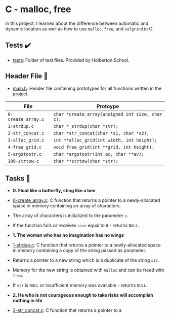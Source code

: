 # C - malloc, free

In this project, I learned about the difference between automatic
and dynamic location as well as how to use `malloc`, `free`, and `valgrind` in C.

## Tests :heavy_check_mark:

* [tests](./tests): Folder of test files. Provided by Holberton School.

## Header File :file_folder:

* [main.h](./main.h): Header file containing prototypes for all functions written
in the project.

| File               | Protoype                                         |
| ------------------ | ------------------------------------------------ |
| `0-create_array.c` | `char *create_array(unsigned int size, char c);` |
| `1-strdup.c`       | `char *_strdup(char *str);`                      |
| `2-str_concat.c`   | `char *str_concat(char *s1, char *s2);`          |
| `3-alloc_grid.c`   | `int **alloc_grid(int width, int height);`       |
| `4-free_grid.c`    | `void free_grid(int **grid, int height);`        |
| `5-argstostr.c`    | `char *argstostr(int ac, char **av);`            |
| `100-strtow.c`     | `char **strtow(char *str);`                      |

## Tasks :page_with_curl:

* **0. Float like a butterfly, sting like a bee**
* [0-create_array.c](./0-create_array.c): C function that returns a pointer to a newly-allocated space in memory containing an array of characters.
* The array of characters is initialized to the parameter `c`.
* If the function fails or receives `size` equal to `0` - returns `NULL`.

* **1. The woman who has no imagination has no wings**
* [1-strdup.c](./1-strdup.c): C function that returns a pointer to a newly-allocated space
in memory containing a copy of the string passed as parameter.
* Returns a pointer to a new string which is a duplicate of the string `str`.
* Memory for the new string is obtained with `malloc` and can be freed with `free`.
* If `str` is `NULL` or insufficient memory was available - returns `NULL`.

* **2. He who is not courageous enough to take risks will accomplish nothing in life**
* [2-str_concat.c](./2-str_concat.c): C function that returns a pointer to a

